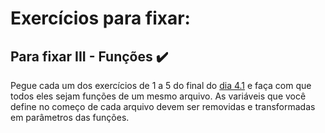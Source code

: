 # Exercícios para fixar:

## Para fixar III - Funções :heavy_check_mark:

Pegue cada um dos exercícios de 1 a 5 do final do [dia 4.1](https://github.com/edtmi/trybe-exercises/blob/master/01%20-%20fundamentals/block-04-introduction-to-javascript-and-programming-logic/day-01-javascript-getting-started/06%20-%20exercise%20of%20the%20day/README.md) e faça com que todos eles sejam funções de um mesmo arquivo. As variáveis que você define no começo de cada arquivo devem ser removidas e transformadas em parâmetros das funções.

